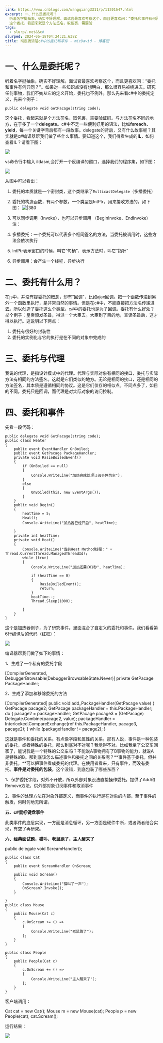 ```yaml
---
link: https://www.cnblogs.com/wangqiang3311/p/11201647.html
excerpt: 一、什么是委托呢？
  听着名字挺抽象，确实不好理解。面试官最喜欢考察这个，而且更喜欢问：“委托和事件有何异同？”。如果对一些知识点没有想明白，那么很容易被绕进去。研究任何事物，我们不妨从它的定义开始，委托也不例外。那么先来看c#中的委托定义，先来个例子：
  这个委托，看起来就是个方法签名，取包裹，需要验
tags:
  - slurp/.net&&c#
slurped: 2024-06-18T04:24:21.638Z
title: 彻底搞清楚c#中的委托和事件 - micDavid - 博客园
---
```


# **一、什么是委托呢？**

听着名字挺抽象，确实不好理解。面试官最喜欢考察这个，而且更喜欢问：“委托和事件有何异同？”。如果对一些知识点没有想明白，那么很容易被绕进去。研究任何事物，我们不妨从它的定义开始，委托也不例外。那么先来看c#中的委托定义，先来个例子：

```CSharp
public delegate void GetPacage(string code);
```

这个委托，看起来就是个方法签名，取包裹，需要验证码。与方法签名不同的地方，在于多了一个**delegate**。c#中不乏一些便利好用的语法，比如**foreach、yield**，每一个关键字背后都有一段故事。delegate的背后，又有什么故事呢？其实就是c#编译器帮我们做了些什么事情。要知道这个，我们得看生成的**IL**，如何查看IL？请看下图：

![](https://img2018.cnblogs.com/blog/110779/201907/110779-20190717113157196-200047044.png)

vs命令行中输入 ildasm,会打开一个反编译的窗口，选择我们的程序集，如下图：

![](https://img2018.cnblogs.com/blog/110779/201907/110779-20190717113351120-2062309341.png)

从图中可以看出：
1. 委托的本质就是一个密封类，这个类继承了`MulticastDelegate`（多播委托）
2. 委托的构造函数，有两个参数，一个类型是IntPtr，用来接收方法的，如下图：
![|380](https://img2018.cnblogs.com/blog/110779/201907/110779-20190717114648543-2015891205.png)

3. 可以同步调用（Invoke），也可以异步调用 （BeginInvoke、EndInvoke）
注：
1. 多播委托：一个委托可以代表多个相同签名的方法，当委托被调用时，这些方法会依次执行
2. IntPtr表示窗口的时候，叫它“句柄”，表示方法时，叫它“指针”
3. 异步调用：会产生一个线程，异步执行

# **二、委托有什么用？**

在js中，并没有提委托的概念，却有“回调”，比如ajax回调。把一个函数传递到另外一个函数里执行，是非常自然的事情。但是在c#中，不能直接把方法名传递进去。所以创造了委托这么个类型。c#中的委托也是为了回调。委托有什么好处？举个例子：皇帝颁发圣旨，得派一个大臣去。大臣到了目的地，宣读圣旨后，这才得以执行。这说明以下两点：
1. 委托有很好的封装性
2. 委托的实例化与它的执行是在不同的对象中完成的

# **三、委托与代理**

我说的代理，是指设计模式中的代理。代理与实际对象有相同的接口，委托与实际方法有相同的方法签名。这就是它们类似的地方。无论是相同的接口，还是相同的方法签名，其本质是遵循相同的协议。这是它们仅存的相似点。不同点多了，如目的不同，委托只是回调，而代理是对实际对象的访问控制。

# **四、委托和事件**

先看一段代码：

```CSharp
public delegate void GetPacage(string code);
public class Heater
{
    public event EventHandler OnBoiled;
    public event GetPacage PackageHandler;
    private void RasieBoiledEvent()
    {
        if (OnBoiled == null)
        {
            Console.WriteLine("加热完成处理订阅事件为空");
        }
        else
        {
            OnBoiled(this, new EventArgs());
        }
    }
    public void Begin()
    {
        heatTime = 5;
        Heat();
        Console.WriteLine("加热器已经开启", heatTime);

    }
    private int heatTime;
    private void Heat()
    {
        Console.WriteLine("当前Heat Method线程：" + Thread.CurrentThread.ManagedThreadId);
        while (true)
        {
            Console.WriteLine("加热还需{0}秒", heatTime);

            if (heatTime == 0)
            {
                RasieBoiledEvent();
                return;
            }
            heatTime--;
            Thread.Sleep(1000);

        }
    }
}
```

这个是加热器例子，为了研究事件，里面混合了自定义的委托和事件。我们看看第6行编译后的代码（红框）：

![](https://img2018.cnblogs.com/blog/110779/201907/110779-20190717142804355-912950814.png)

编译器帮我们做了如下的事情：

1、生成了一个私有的委托字段

[CompilerGenerated, DebuggerBrowsable(DebuggerBrowsableState.Never)]
private GetPacage PackageHandler;

2、生成了添加和移除委托的方法

[CompilerGenerated]
public void add_PackageHandler(GetPacage value)
{
    GetPacage pacage2;
    GetPacage packageHandler = this.PackageHandler;
    do
    {
        pacage2 = packageHandler;
        GetPacage pacage3 = (GetPacage) Delegate.Combine(pacage2, value);
        packageHandler = Interlocked.CompareExchange<GetPacage>(ref this.PackageHandler, pacage3, pacage2);
    }
    while (packageHandler != pacage2);
}  

这就是事件和委托的关系。有点像字段和属性的关系。那有人说，事件是一种包装的委托，或者特殊的委托，那么到底对不对呢？我觉得不对。比如我坐了公交车回家了，能说我是一个特殊的公交车吗？不能说A事物拥有了B事物的能力，就说A是特殊的B。那到底该怎么描述事件和委托之间的关系呢？**事件基于委托，但并非委托。**可以把事件看成委托的代理。在使用者看来，只有事件，而没有委托。**事件是对委托的包装**，这个没错，到底包装了哪些东西？

1、保护委托字段，对外不开放，所以外部对象没法直接操作委托。提供了Add和Remove方法，供外部对象订阅事件和取消事件

2、事件的处理方法在对象外部定义，而事件的执行是在对象的内部，至于事件的触发，何时何地无所谓。

**五、c#鼠标键盘事件**

此类事件的底层实现，一方面是消息循环，另一方面是硬件中断，或者两者结合实现，有空了再研究。

**六、经典面试题，猫叫、老鼠跑了，主人醒来了**

   public delegate void ScreamHandler();

    public class Cat
    {
        public event ScreamHandler OnScream;

        public void Scream()
        {
            Console.WriteLine("猫叫了一声");
            OnScream?.Invoke();
        }

    }
    public class Mouse
    {
        public Mouse(Cat c)
        {
            c.OnScream += () =>
            {
                Console.WriteLine("老鼠跑了");
            };
        }
    }

    public class People
    {
        public People(Cat c)
        {
            c.OnScream += () =>
            {
                Console.WriteLine("主人醒来了");
            };
        }
    }

客户端调用：

  Cat cat = new Cat();
  Mouse m = new Mouse(cat);
  People p = new People(cat);
  cat.Scream();

运行结果：

![](https://img2018.cnblogs.com/blog/110779/201907/110779-20190717161347547-924653332.png)